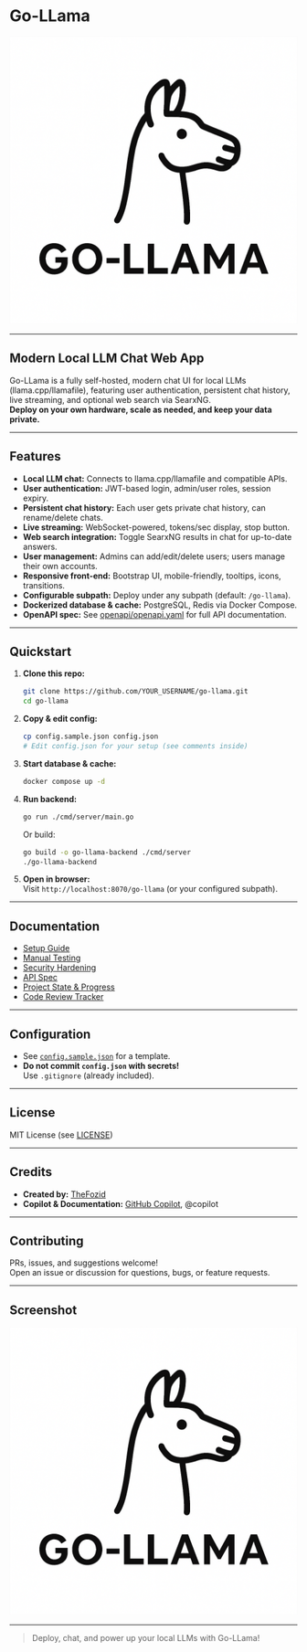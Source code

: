 # Go-LLama

![Go-Llama Logo](static/Go-Llama-logo.png)

---

## Modern Local LLM Chat Web App

Go-LLama is a fully self-hosted, modern chat UI for local LLMs (llama.cpp/llamafile), featuring user authentication, persistent chat history, live streaming, and optional web search via SearxNG.  
**Deploy on your own hardware, scale as needed, and keep your data private.**

---

## Features

- **Local LLM chat:** Connects to llama.cpp/llamafile and compatible APIs.  
- **User authentication:** JWT-based login, admin/user roles, session expiry.
- **Persistent chat history:** Each user gets private chat history, can rename/delete chats.
- **Live streaming:** WebSocket-powered, tokens/sec display, stop button.
- **Web search integration:** Toggle SearxNG results in chat for up-to-date answers.
- **User management:** Admins can add/edit/delete users; users manage their own accounts.
- **Responsive front-end:** Bootstrap UI, mobile-friendly, tooltips, icons, transitions.
- **Configurable subpath:** Deploy under any subpath (default: `/go-llama`).
- **Dockerized database & cache:** PostgreSQL, Redis via Docker Compose.
- **OpenAPI spec:** See [openapi/openapi.yaml](openapi/openapi.yaml) for full API documentation.

---

## Quickstart

1. **Clone this repo:**
    ```sh
    git clone https://github.com/YOUR_USERNAME/go-llama.git
    cd go-llama
    ```

2. **Copy & edit config:**
    ```sh
    cp config.sample.json config.json
    # Edit config.json for your setup (see comments inside)
    ```

3. **Start database & cache:**
    ```sh
    docker compose up -d
    ```

4. **Run backend:**
    ```sh
    go run ./cmd/server/main.go
    ```
    Or build:
    ```sh
    go build -o go-llama-backend ./cmd/server
    ./go-llama-backend
    ```

5. **Open in browser:**  
   Visit `http://localhost:8070/go-llama` (or your configured subpath).

---

## Documentation

- [Setup Guide](SETUP.md)
- [Manual Testing](MANUAL_TESTING.md)
- [Security Hardening](HARDENING.md)
- [API Spec](openapi/openapi.yaml)
- [Project State & Progress](PROJECT_STATE.md)
- [Code Review Tracker](CODE_REVIEW_TRACKER.md)

---

## Configuration

- See [`config.sample.json`](config.sample.json) for a template.
- **Do not commit `config.json` with secrets!**  
  Use `.gitignore` (already included).

---

## License

MIT License (see [LICENSE](LICENSE))

---

## Credits

- **Created by:** [TheFozid](https://github.com/TheFozid)
- **Copilot & Documentation:** [GitHub Copilot](https://github.com/features/copilot), @copilot

---

## Contributing

PRs, issues, and suggestions welcome!  
Open an issue or discussion for questions, bugs, or feature requests.

---

## Screenshot

![Go-Llama Logo](static/Go-Llama-logo.png)

---

> Deploy, chat, and power up your local LLMs with Go-LLama!
